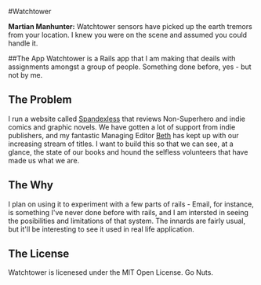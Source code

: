 #Watchtower

**Martian Manhunter:** Watchtower sensors have picked up the earth tremors from your location. I knew you were on the scene and assumed you could handle it.

##The App
Watchtower is a Rails app that I am making that deails with assignments amongst a group of people. Something done before, yes - but not by me. 

## The Problem 

  I run a website called [Spandexless](http://www.spandexless.com "Spandexless") that reviews Non-Superhero and indie comics and graphic novels. We have gotten a lot of support from indie publishers, and my fantastic Managing Editor [Beth](http://twitter.com/girladactyl "Beth's Twitter") has kept up with our increasing stream of titles. I want to build this so that we can see, at a glance, the state of our books and hound the selfless volunteers that have made us what we are.
    
## The Why
  I plan on using it to experiment with a few parts of rails - Email, for instance, is something I've never done before with rails, and I am intersted in seeing the posibilities and limitations of that system. The innards are fairly usual, but it'll be interesting to see it used in real life application.

## The License 
  Watchtower is licenesed under the MIT Open License. Go Nuts. 


